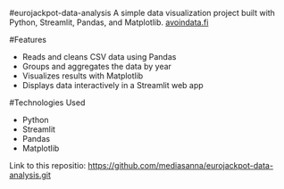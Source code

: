 #eurojackpot-data-analysis
A simple data visualization project built with Python, Streamlit, Pandas, and Matplotlib.
[avoindata.fi](https://www.avoindata.fi)

#Features
- Reads and cleans CSV data using Pandas
- Groups and aggregates the data by year
- Visualizes results with Matplotlib
- Displays data interactively in a Streamlit web app

#Technologies Used
- Python  
- Streamlit  
- Pandas  
- Matplotlib

Link to this repositio: https://github.com/mediasanna/eurojackpot-data-analysis.git


